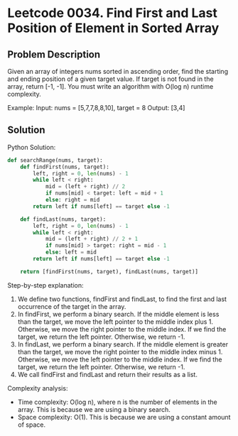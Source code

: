 # Leetcode 0034. Find First and Last Position of Element in Sorted Array

## Problem Description
Given an array of integers nums sorted in ascending order, find the starting and ending position of a given target value. If target is not found in the array, return [-1, -1]. You must write an algorithm with O(log n) runtime complexity.

Example:
Input: nums = [5,7,7,8,8,10], target = 8
Output: [3,4]

## Solution
Python Solution:
```python
def searchRange(nums, target):
    def findFirst(nums, target):
        left, right = 0, len(nums) - 1
        while left < right:
            mid = (left + right) // 2
            if nums[mid] < target: left = mid + 1
            else: right = mid
        return left if nums[left] == target else -1

    def findLast(nums, target):
        left, right = 0, len(nums) - 1
        while left < right:
            mid = (left + right) // 2 + 1
            if nums[mid] > target: right = mid - 1
            else: left = mid
        return left if nums[left] == target else -1

    return [findFirst(nums, target), findLast(nums, target)]
```

Step-by-step explanation:
1. We define two functions, findFirst and findLast, to find the first and last occurrence of the target in the array.
2. In findFirst, we perform a binary search. If the middle element is less than the target, we move the left pointer to the middle index plus 1. Otherwise, we move the right pointer to the middle index. If we find the target, we return the left pointer. Otherwise, we return -1.
3. In findLast, we perform a binary search. If the middle element is greater than the target, we move the right pointer to the middle index minus 1. Otherwise, we move the left pointer to the middle index. If we find the target, we return the left pointer. Otherwise, we return -1.
4. We call findFirst and findLast and return their results as a list.

Complexity analysis:
- Time complexity: O(log n), where n is the number of elements in the array. This is because we are using a binary search.
- Space complexity: O(1). This is because we are using a constant amount of space.